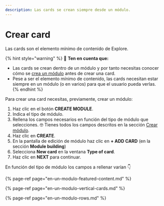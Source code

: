 ```yaml
---
description: Las cards se crean siempre desde un módulo.
---
```


# Crear card

Las cards son el elemento mínimo de contenido de Explore. 

{% hint style="warning" %}
🙋 **Ten en cuenta que:**

* Las cards se crean dentro de un módulo y por tanto necesitas conocer cómo se [crea un módulo](../../modulo/crear-modulo/) antes de crear una card.
* Pese a ser el elemento mínimo de contenido, las cards necesitan estar siempre en un módulo \(o en varios\) para que el usuario pueda verlas. 
{% endhint %}

Para crear una card necesitas, previamente, crear un módulo:

1. Haz clic en el botón **CREATE MODULE**.
2. Indica el tipo de módulo.
3. Rellena los campos necesarios en función del tipo de módulo que selecciones.   🤓 Tienes todos los campos descritos en la sección [Crear módulo](../../modulo/crear-modulo/).
4. Haz clic en **CREATE**.
5. En la pantalla de edición de módulo haz clic en **+ ADD CARD** \(en la sección **Module building**\)
6. Selecciona **New card** en la ventana **Type of card**.
7. Haz clic en **NEXT** para continuar.

En función del tipo de módulo los campos a rellenar varían 👇 

{% page-ref page="en-un-modulo-featured-content.md" %}

{% page-ref page="en-un-modulo-vertical-cards.md" %}

{% page-ref page="en-un-modulo-rows.md" %}

